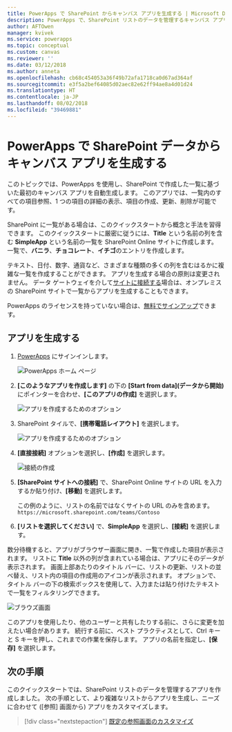 ```yaml
---
title: PowerApps で SharePoint からキャンバス アプリを生成する | Microsoft Docs
description: PowerApps で、SharePoint リストのデータを管理するキャンバス アプリを自動的に生成する
author: AFTOwen
manager: kvivek
ms.service: powerapps
ms.topic: conceptual
ms.custom: canvas
ms.reviewer: ''
ms.date: 03/12/2018
ms.author: anneta
ms.openlocfilehash: cb68c454053a36f49b72afa1718ca0d67ad364af
ms.sourcegitcommit: e3f5a2bef64085d02aec82e62ff94ae8a4d01d24
ms.translationtype: HT
ms.contentlocale: ja-JP
ms.lasthandoff: 08/02/2018
ms.locfileid: "39469881"
---
```

# <a name="generate-a-canvas-app-in-powerapps-from-sharepoint-data"></a>PowerApps で SharePoint データからキャンバス アプリを生成する

このトピックでは、PowerApps を使用し、SharePoint で作成した一覧に基づいた最初のキャンバス アプリを自動生成します。 このアプリでは、一覧内のすべての項目参照、1 つの項目の詳細の表示、項目の作成、更新、削除が可能です。

SharePoint に一覧がある場合は、このクイックスタートから概念と手法を習得できます。 このクイックスタートに厳密に従うには、**Title** という名前の列を含む **SimpleApp** という名前の一覧を SharePoint Online サイトに作成します。 一覧で、**バニラ**、**チョコレート**、**イチゴ**のエントリを作成します。

テキスト、日付、数字、通貨など、さまざまな種類の多くの列を含むはるかに複雑な一覧を作成することができます。 アプリを生成する場合の原則は変更されません。 データ ゲートウェイを介して[サイトに接続する](connect-to-sharepoint.md)場合は、オンプレミスの SharePoint サイトで一覧からアプリを生成することもできます。

PowerApps のライセンスを持っていない場合は、[無料でサインアップ](../signup-for-powerapps.md)できます。

## <a name="generate-an-app"></a>アプリを生成する
1. [PowerApps](https://web.powerapps.com?utm_source=padocs&utm_medium=linkinadoc&utm_campaign=referralsfromdoc) にサインインします。

    ![PowerApps ホーム ページ](./media/app-from-sharepoint/sign-in.png)

1. **[このようなアプリを作成します]** の下の **[Start from data]\(データから開始\)** にポインターを合わせ、**[このアプリの作成]** を選択します。

    ![アプリを作成するためのオプション](./media/app-from-sharepoint/make-this-app.png)

1. SharePoint タイルで、**[携帯電話レイアウト]** を選択します。

    ![アプリを作成するためのオプション](./media/app-from-sharepoint/sharepoint-tile.png)

1. **[直接接続]** オプションを選択し、**[作成]** を選択します。

    ![接続の作成](./media/app-from-sharepoint/create-connection.png)

1. **[SharePoint サイトへの接続]** で、SharePoint Online サイトの URL を入力するか貼り付け、**[移動]** を選択します。

    この例のように、リストの名前ではなくサイトの URL のみを含めます。<br>`https://microsoft.sharepoint.com/teams/Contoso`

1. **[リストを選択してください]** で、**SimpleApp** を選択し、**[接続]** を選択します。

数分待機すると、アプリがブラウザー画面に開き、一覧で作成した項目が表示されます。 リストに **Title** 以外の列が含まれている場合は、アプリにそのデータが表示されます。 画面上部あたりのタイトル バーに、リストの更新、リストの並べ替え、リスト内の項目の作成用のアイコンが表示されます。 オプションで、タイトル バーの下の検索ボックスを使用して、入力または貼り付けたテキストで一覧をフィルタリングできます。 

![ブラウズ画面](./media/app-from-sharepoint/browse-screen.png)

このアプリを使用したり、他のユーザーと共有したりする前に、さらに変更を加えたい場合があります。 続行する前に、ベスト プラクティスとして、Ctrl キーと S キーを押し、これまでの作業を保存します。 アプリの名前を指定し、**[保存]** を選択します。

## <a name="next-steps"></a>次の手順
このクイックスタートでは、SharePoint リストのデータを管理するアプリを作成しました。 次の手順として、より複雑なリストからアプリを生成し、ニーズに合わせて ([参照] 画面から) アプリをカスタマイズします。

> [!div class="nextstepaction"]
> [既定の参照画面のカスタマイズ](customize-layout-sharepoint.md)